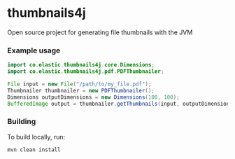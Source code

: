 # thumbnails4j
Open source project for generating file thumbnails with the JVM

### Example usage

```java
import co.elastic.thumbnails4j.core.Dimensions;
import co.elastic.thumbnails4j.pdf.PDFThumbnailer;

File input = new File("/path/to/my_file.pdf");
Thumbnailer thumbnailer = new PDFThumbnailer();
Dimensions outputDimensions = new Dimensions(100, 100);
BufferedImage output = thumbnailer.getThumbnails(input, outputDimensions).get(0);
```

### Building

To build locally, run:
```bash
mvn clean install
```
